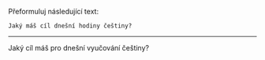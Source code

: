 Přeformuluj následující text:

```
Jaký máš cíl dnešní hodiny češtiny?
```

---

<!-- chatcmpl-749Vb2A9NGe0MmXFOC8yvjVcDEt0Y -->

Jaký cíl máš pro dnešní vyučování češtiny?
